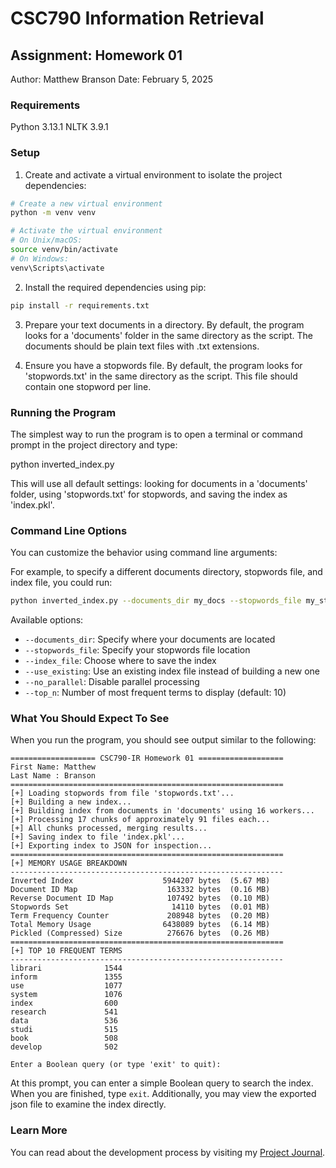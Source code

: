 # CSC790 Information Retrieval
## Assignment: Homework 01

Author: Matthew Branson
Date: February 5, 2025

### Requirements

Python 3.13.1
NLTK 3.9.1

### Setup

1. Create and activate a virtual environment to isolate the project dependencies:

```bash
# Create a new virtual environment
python -m venv venv

# Activate the virtual environment
# On Unix/macOS:
source venv/bin/activate
# On Windows:
venv\Scripts\activate
```

2. Install the required dependencies using pip:

```bash
pip install -r requirements.txt
```

3. Prepare your text documents in a directory. By default, the program looks for a 'documents' folder in the same directory as the script. The documents should be plain text files with .txt extensions.

4. Ensure you have a stopwords file. By default, the program looks for 'stopwords.txt' in the same directory as the script. This file should contain one stopword per line.

### Running the Program

The simplest way to run the program is to open a terminal or command prompt in the project directory and type:

python inverted_index.py

This will use all default settings: looking for documents in a 'documents' folder, using 'stopwords.txt' for stopwords, and saving the index as 'index.pkl'.

### Command Line Options

You can customize the behavior using command line arguments:

For example, to specify a different documents directory, stopwords file, and index file, you could run:

```bash
python inverted_index.py --documents_dir my_docs --stopwords_file my_stops.txt --index_file my_index.pkl
```

Available options:
- `--documents_dir`: Specify where your documents are located
- `--stopwords_file`: Specify your stopwords file location
- `--index_file`: Choose where to save the index
- `--use_existing`: Use an existing index file instead of building a new one
- `--no_parallel`: Disable parallel processing
- `--top_n`: Number of most frequent terms to display (default: 10)

### What You Should Expect To See

When you run the program, you should see output similar to the following:

```
=================== CSC790-IR Homework 01 ===================
First Name: Matthew
Last Name : Branson
=============================================================
[+] Loading stopwords from file 'stopwords.txt'...
[+] Building a new index...
[+] Building index from documents in 'documents' using 16 workers...
[+] Processing 17 chunks of approximately 91 files each...
[+] All chunks processed, merging results...
[+] Saving index to file 'index.pkl'...
[+] Exporting index to JSON for inspection...
=============================================================
[+] MEMORY USAGE BREAKDOWN
-------------------------------------------------------------
Inverted Index                    5944207 bytes  (5.67 MB)
Document ID Map                    163332 bytes  (0.16 MB)
Reverse Document ID Map            107492 bytes  (0.10 MB)
Stopwords Set                       14110 bytes  (0.01 MB)
Term Frequency Counter             208948 bytes  (0.20 MB)
Total Memory Usage                6438089 bytes  (6.14 MB)
Pickled (Compressed) Size          276676 bytes  (0.26 MB)
=============================================================
[+] TOP 10 FREQUENT TERMS
-------------------------------------------------------------
librari              1544
inform               1355
use                  1077
system               1076
index                600
research             541
data                 536
studi                515
book                 508
develop              502

Enter a Boolean query (or type 'exit' to quit):
```

At this prompt, you can enter a simple Boolean query to search the index.
When you are finished, type `exit`.
Additionally, you may view the exported json file to examine the index directly.

### Learn More

You can read about the development process by visiting my [Project Journal](https://github.com/mdb42/csc790-information-retrieval/blob/main/journal.md).


